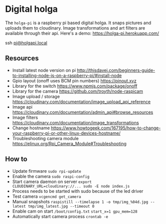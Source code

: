 # Digital holga

The `holga-pi` is a raspberry pi based digital holga. It snaps pictures and uploads them to cloudinary. 
Image transformations and art filters are available through their api. Here's a demo: https://holga-pi.herokuapp.com/

ssh pi@holgapi.local

## Resources
- Install latest node version on pi http://thisdavej.com/beginners-guide-to-installing-node-js-on-a-raspberry-pi/#install-node
- Gpio layout (onoff uses BCM pin numbers) https://pinout.xyz
- Library for the switch https://www.npmjs.com/package/onoff
- Library for the camera https://github.com/troyth/node-raspicam
- Image upload / storage https://cloudinary.com/documentation/image_upload_api_reference
- Image api https://cloudinary.com/documentation/admin_api#browse_resources
- Image filters https://cloudinary.com/documentation/image_transformations
- Change hostname https://www.howtogeek.com/167195/how-to-change-your-raspberry-pi-or-other-linux-devices-hostname/
- Troubleshooting camera module https://elinux.org/Rpi_Camera_Module#Troubleshooting

## How to 
- Update firmware `sudo rpi-update`
- Enable the camera `sudo raspi-config`
- Start camera daemon on server `export CLOUDINARY_URL=cloudinary://... sudo -E node index.js`
- Process needs to be started with sudo because of the led driver
- Test camera `vcgencmd get_camera`
- Manual snapshots `raspistill --timelapse 1 -o tmp/img_%04d.jpg --latest tmp/img_latest.jpg --timeout 0`
- Enable cam on start `/boot/config.txt` `start_x=1 gpu_mem=128`
- Automatically start camera process `crontab -e`
